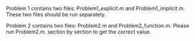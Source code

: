 Problem 1 contains two files: Problem1_explicit.m and Problem1_implicit.m. These two files should be run separately.

Problem 2 contains two files: Problem2.m and Problem2_function.m. Please run Problem2.m. section by section to get the correct value.
